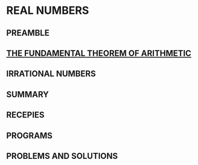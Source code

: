 # REAL NUMBERS
## PREAMBLE
## [THE FUNDAMENTAL THEOREM OF ARITHMETIC](./fundamentaltheoremofarithmetic.md)
## IRRATIONAL NUMBERS
## SUMMARY
## RECEPIES
## PROGRAMS
## PROBLEMS AND SOLUTIONS
